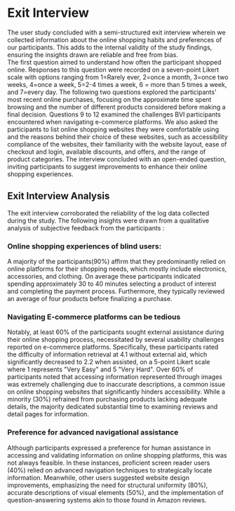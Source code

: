# Exit Interview
The user study concluded with a semi-structured exit interview wherein we collected information about the online shopping habits and preferences of our participants. This adds to the internal validity of the study findings, ensuring the insights drawn are reliable and free from bias.  
The first question aimed to understand how often the participant shopped online. Responses to this question were recorded on a seven-point Likert scale with options ranging from 1=Rarely ever, 2=once a month, 3=once two weeks, 4=once a week, 5=2-4 times a week, 6 = more than 5 times a week, and 7=every day. The following two questions explored the participants' most recent online purchases, focusing on the approximate time spent browsing and the number of different products considered before making a final decision. Questions 9 to 12 examined the challenges BVI participants encountered when navigating e-commerce platforms.
We also asked the participants to list online shopping websites they were comfortable using and the reasons behind their choice of these websites, such as accessibility compliance of the websites, their familiarity with the website layout, ease of checkout and login, available discounts, and offers, and the range of product categories. The interview concluded with an open-ended question, inviting participants to suggest improvements to enhance their online shopping experiences.

## Exit Interview Analysis
The exit interview corroborated the reliability of the log data collected during the study. The following insights were drawn from a qualitative analysis of subjective feedback from the participants :

### Online shopping experiences of blind users: 

A majority of the participants(90%) affirm that they predominantly relied on online platforms for their shopping needs, which mostly include electronics, accessories, and clothing. On average these participants indicated spending approximately 30 to 40 minutes selecting a product of interest and completing the payment process. Furthermore, they typically reviewed an average of four products before finalizing a purchase.

### Navigating E-commerce platforms can be tedious

Notably, at least 60% of the participants sought external assistance during their online shopping  process, necessitated by several usability challenges reported on e-commerce platforms. Specifically, these participants rated the difficulty of information retrieval at 4.1 without external aid, which significantly decreased to 2.2 when assisted, on a 5-point Likert scale where 1 represents "Very Easy" and 5 "Very Hard". Over 60% of participants noted that accessing information represented through images was extremely challenging due to inaccurate descriptions, a common issue on online shopping websites that significantly hinders accessibility. While a minority (30%) refrained from purchasing products lacking adequate details, the majority dedicated substantial time to examining reviews and detail pages for information.

### Preference for advanced navigational assistance

Although participants expressed a preference for human assistance in accessing and validating information on online shopping platforms, this was not always feasible. In these instances, proficient screen reader users (40%) relied on advanced navigation techniques to strategically locate information. Meanwhile, other users suggested website design improvements, emphasizing the need for structural uniformity (80%), accurate descriptions of visual elements (50%), and the implementation of question-answering systems akin to those found in Amazon reviews.
